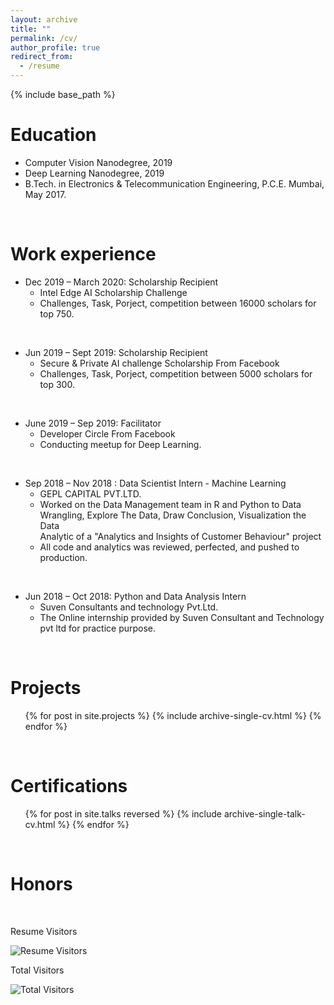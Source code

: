 ```yaml
---
layout: archive
title: ""
permalink: /cv/
author_profile: true
redirect_from:
  - /resume
---
```


{% include base_path %}

Education
======

* Computer Vision Nanodegree, 2019
* Deep Learning Nanodegree, 2019
* B.Tech. in Electronics & Telecommunication Engineering, P.C.E. Mumbai, May 2017.


<br> 

Work experience
======
* Dec 2019 –  March 2020: Scholarship Recipient 
  * Intel Edge AI Scholarship Challenge
  * Challenges, Task, Porject, competition between 16000 scholars for top 750. 
  
<br>

* Jun 2019 – Sept 2019: Scholarship Recipient 
  * Secure & Private AI challenge Scholarship From Facebook
  * Challenges, Task, Porject, competition between 5000 scholars for top 300. 
 
<br> 

* June 2019 – Sep 2019: Facilitator
  * Developer Circle From Facebook  
  * Conducting meetup for Deep Learning.
  
<br>

* Sep 2018 – Nov 2018 : Data Scientist Intern - Machine Learning
  * GEPL CAPITAL PVT.LTD.
  * Worked on the Data Management team in R and Python to Data Wrangling, Explore The Data, Draw Conclusion, Visualization the Data    
    Analytic of a "Analytics and Insights of Customer Behaviour" project
  * All code and analytics was reviewed, perfected, and pushed to production.
  
<br>

* Jun 2018 – Oct 2018: Python and Data Analysis Intern
  * Suven Consultants and technology Pvt.Ltd.
  * The Online internship provided by Suven Consultant and Technology pvt ltd for
    practice purpose.
  
<br>  

Projects
======
  <ul>{% for post in site.projects %}
    {% include archive-single-cv.html %}
  {% endfor %}</ul>
  
<br> 
  
Certifications
======
  <ul>{% for post in site.talks reversed %}
    {% include archive-single-talk-cv.html %}
  {% endfor %}</ul>
  
<br> 
  
Honors
======


<br>

Resume Visitors

![Resume Visitors](https://visitor-badge.laobi.icu/badge?page_id=ahkhalwai.ahkhalwai.github.io/cv/)

Total Visitors

![Total Visitors](https://visitor-badge.laobi.icu/badge?page_id=ahkhalwai.ahkhalwai.github.io/)

<br>
